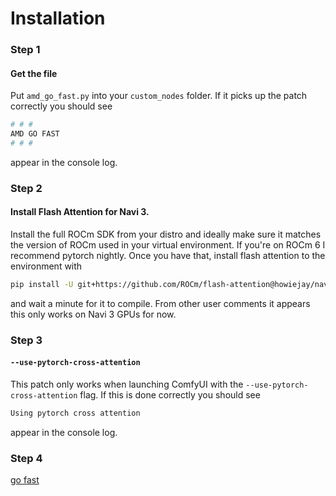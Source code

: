 # Installation
### Step 1
#### Get the file
Put `amd_go_fast.py` into your `custom_nodes` folder. If it picks up the patch correctly you should see
```sh
# # #
AMD GO FAST
# # #
```
appear in the console log.
### Step 2
#### Install Flash Attention for Navi 3.
Install the full ROCm SDK from your distro and ideally make sure it matches the version of ROCm used in your virtual environment.
If you're on ROCm 6 I recommend pytorch nightly. 
Once you have that, install flash attention to the environment with
```sh
pip install -U git+https://github.com/ROCm/flash-attention@howiejay/navi_support
```
and wait a minute for it to compile. From other user comments it appears this only works on Navi 3 GPUs for now.
### Step 3
#### `--use-pytorch-cross-attention`
This patch only works when launching ComfyUI with the `--use-pytorch-cross-attention` flag. If this is done correctly you should see
```sh
Using pytorch cross attention
```
appear in the console log.
### Step 4
[go fast](https://youtu.be/u_FRDqHT5y0)
